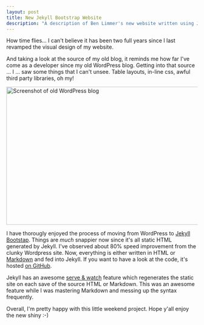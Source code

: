 ```yaml
---
layout: post
title: New Jekyll Bootstrap Website
description: "A description of Ben Limmer's new website written using Jekyll Bootstrap."
---
```


How time flies... I can't believe it has been two full years since I last revamped the visual design of my website.

And taking a look at the source of my old blog, it reminds me how far I've come as a developer since my old WordPress
blog. Getting into that source ... I ... saw some things that I can't unsee. Table layouts, in-line css, awful third
party libraries, oh my!

<div class="center">
	<img src="{{ site.base_url }}/{% ministamp _images/posts/2013/09/WordpressSite.png assets/images/posts/2013/09/WordpressSite.png %}" width="616" height="362" alt="Screenshot of old WordPress blog" />
</div>

I have thorougly enjoyed the process of moving from WordPress to [Jekyll](https://github.com/mojombo/jekyll)
[Bootstap](https://github.com/plusjade/jekyll-bootstrap). Things are _much_ snappier now since it's all static HTML
generated by Jekyll. I've observed about 80% speed improvement from the clunky Wordpress site. Now, everything is either
written in HTML or [Markdown](http://daringfireball.net/projects/markdown/) and fed into Jekyll. If you want to have a
look at the code, it's hosted [on GitHub](https://github.com/blimmer/benlimmer.com).

Jekyll has an awesome [serve & watch](http://jekyllrb.com/docs/usage/) feature which regenerates the static site on each
save of the source HTML or Markdown. This was an awesome feature while I was mastering Markdown and messing up the
syntax frequently.

Overall, I'm pretty happy with this little weekend project. Hope y'all enjoy the new shiny :-)
